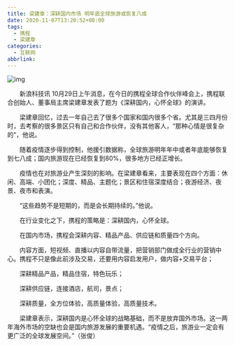 ```yaml
---
title: 梁建章：深耕国内市场 明年底全球旅游或恢复八成
date: 2020-11-07T13:20:52+08:00
tags:
  - 携程
  - 梁建章
categories:
  - 互联网
abbrlink:
---
```


![img](https://cdn.jsdelivr.net/gh/yakeing/Documentation@main/Hexo/images/1728-kcaeqzy0300383.png)

　　新浪科技讯 10月29日上午消息，在今日的携程全球合作伙伴峰会上，携程联合创始人、董事局主席梁建章发表了题为《深耕国内，心怀全球》的演讲。

　　梁建章回忆，过去一年自己去了很多个国家和国内很多个省。尤其是三四月份时，去考察的很多景区只有自己和合作伙伴，没有其他客人，“那种心情是很复杂的”，他说。

　　随着疫情逐步得到控制，他援引数据称，全球旅游明年年中或者年底能够恢复到七八成；国内旅游现在已经恢复到80%，很多地方已经正增长。

　　疫情也在对旅游业产生深刻的影响。在梁建章看来，主要表现在四个方面：休闲、高端、小团化；深度、精品、主题化；景区和住宿深度结合；夜游经济、夜景、夜市和表演。

　　“这些趋势不是短期的，而是会长期持续的。”他说。

　　在行业变化之下，携程的策略是：深耕国内，心怀全球。

　　在国内市场，携程会深耕内容、精品产品、供应链和质量四个方向。

　　内容方面，短视频、直播以内容自带流量，把营销部门做成全行业的营销中心。携程不只是像此前涉及交易，还要用内容启发用户，做内容+交易平台；

　　深耕精品产品，精品住宿，特色玩乐；

　　深耕供应链，连接酒店，航司，景点；

　　深耕质量，全方位体验，高质量体验，高质量技术。

　　梁建章表示，深耕国内是心怀全球的战略基础，而不是放弃国外市场。这一两年海外市场的空缺也会是国内旅游发展的重要机遇。“疫情之后，旅游业一定会有更广泛的全球发展空间。”（张俊）
